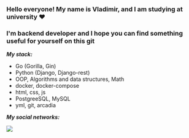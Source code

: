 ### <h3 align="left">Hello everyone! My name is Vladimir, and I am studying at university ♥️</h3>
### I'm backend developer and I hope you can find something useful for yourself on this git

**_My stack:_**

- Go (Gorilla, Gin)
- Python (Django, Django-rest)
- OOP, Algorithms and data structures, Math
- docker, docker-compose
- html, css, js
- PostgreeSQL, MySQL
- yml, git, arcadia

**_My social networks:_**

<a href="https://t.me/Babtis"><img src="https://img.shields.io/badge/Telegram-2CA5E0?style=for-the-badge&logo=telegram&logoColor=white"></img></a>
